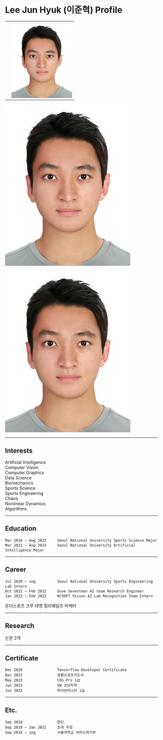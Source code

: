 # Lee Jun Hyuk (이준혁) Profile

|       |       |
| ----- | ------|
| | <img src=profile_image.jpg width=200 height=250>|
<img src=profile_image.jpg width=413 height=531>

![](profile_image.jpg)

---
## Interests
Artificial Intelligence  
Computer Vision  
Computer Graphics  
Data Science  
Biomechanics  
Sports Science  
Sports Engineering  
Chaos  
Nonlinear Dynamics  
Algorithms

---
## Education
    Mar 2018 ~ Aug 2023     Seoul National University Sports Science Major
    Mar 2022 ~ Aug 2023     Seoul National University Artificial Intelligence Major

---
## Career
    Jul 2020 ~ ing          Seoul National University Sports Engineering Lab Intern
    Oct 2021 ~ Feb 2022     Quve Seventeen AI team Research Engineer
    Jan 2023 ~ Feb 2023     NCSOFT Vision AI Lab Recognition Team Intern
온더스포츠 크루
대명 킬러웨일즈 마케터

---
## Research
논문 2개

---
## Certificate
    Dec 2020                Tensorflow Developer Certificate
    Dec 2022                생활스포츠지도사
    May 2023                COS Pro 1급
    Jun 2023                SW 코딩자격
    Jun 2023                파이썬마스터 1급


---
## Etc.
    Sep 2018                창단
    Sep 2018 ~ Jan 2021     초대 주장
    Sep 2018 ~ ing          서울대학교 아이스하키부

